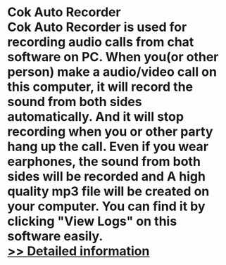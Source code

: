 # Cok Auto Recorder<br />Cok Auto Recorder is used for recording audio calls from chat software on PC. When you(or other person) make a audio/video call on this computer, it will record the sound from both sides automatically. And it will stop recording when you or other party hang up the call. Even if you wear earphones, the sound from both sides will be recorded and A high quality mp3 file will be created on your computer. You can find it by clicking "View Logs" on this software easily.<br />[>> Detailed information](https://secure.shareit.com/shareit/product.html?productid=300851466&affiliateid=200057808)